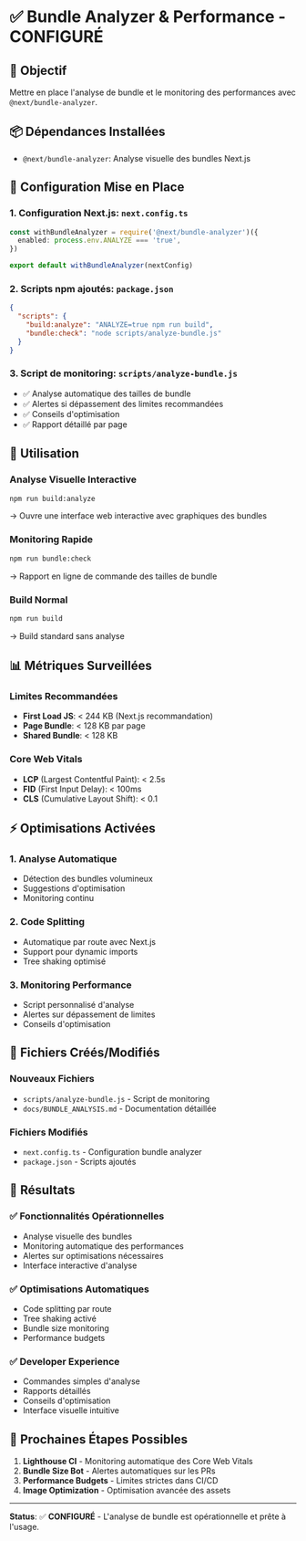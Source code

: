 # ✅ Bundle Analyzer & Performance - CONFIGURÉ

## 🎯 Objectif
Mettre en place l'analyse de bundle et le monitoring des performances avec `@next/bundle-analyzer`.

## 📦 Dépendances Installées
- `@next/bundle-analyzer`: Analyse visuelle des bundles Next.js

## 🔧 Configuration Mise en Place

### 1. Configuration Next.js: `next.config.ts`
```typescript
const withBundleAnalyzer = require('@next/bundle-analyzer')({
  enabled: process.env.ANALYZE === 'true',
})

export default withBundleAnalyzer(nextConfig)
```

### 2. Scripts npm ajoutés: `package.json`
```json
{
  "scripts": {
    "build:analyze": "ANALYZE=true npm run build",
    "bundle:check": "node scripts/analyze-bundle.js"
  }
}
```

### 3. Script de monitoring: `scripts/analyze-bundle.js`
- ✅ Analyse automatique des tailles de bundle
- ✅ Alertes si dépassement des limites recommandées
- ✅ Conseils d'optimisation
- ✅ Rapport détaillé par page

## 🚀 Utilisation

### Analyse Visuelle Interactive
```bash
npm run build:analyze
```
→ Ouvre une interface web interactive avec graphiques des bundles

### Monitoring Rapide
```bash
npm run bundle:check
```
→ Rapport en ligne de commande des tailles de bundle

### Build Normal
```bash
npm run build
```
→ Build standard sans analyse

## 📊 Métriques Surveillées

### Limites Recommandées
- **First Load JS**: < 244 KB (Next.js recommandation)
- **Page Bundle**: < 128 KB par page
- **Shared Bundle**: < 128 KB

### Core Web Vitals
- **LCP** (Largest Contentful Paint): < 2.5s
- **FID** (First Input Delay): < 100ms  
- **CLS** (Cumulative Layout Shift): < 0.1

## ⚡ Optimisations Activées

### 1. Analyse Automatique
- Détection des bundles volumineux
- Suggestions d'optimisation
- Monitoring continu

### 2. Code Splitting
- Automatique par route avec Next.js
- Support pour dynamic imports
- Tree shaking optimisé

### 3. Monitoring Performance
- Script personnalisé d'analyse
- Alertes sur dépassement de limites
- Conseils d'optimisation

## 📁 Fichiers Créés/Modifiés

### Nouveaux Fichiers
- `scripts/analyze-bundle.js` - Script de monitoring
- `docs/BUNDLE_ANALYSIS.md` - Documentation détaillée

### Fichiers Modifiés
- `next.config.ts` - Configuration bundle analyzer
- `package.json` - Scripts ajoutés

## 🎉 Résultats

### ✅ Fonctionnalités Opérationnelles
- Analyse visuelle des bundles
- Monitoring automatique des performances
- Alertes sur optimisations nécessaires
- Interface interactive d'analyse

### ✅ Optimisations Automatiques
- Code splitting par route
- Tree shaking activé
- Bundle size monitoring
- Performance budgets

### ✅ Developer Experience
- Commandes simples d'analyse
- Rapports détaillés
- Conseils d'optimisation
- Interface visuelle intuitive

## 🚀 Prochaines Étapes Possibles

1. **Lighthouse CI** - Monitoring automatique des Core Web Vitals
2. **Bundle Size Bot** - Alertes automatiques sur les PRs
3. **Performance Budgets** - Limites strictes dans CI/CD
4. **Image Optimization** - Optimisation avancée des assets

---

**Status**: ✅ **CONFIGURÉ** - L'analyse de bundle est opérationnelle et prête à l'usage.
